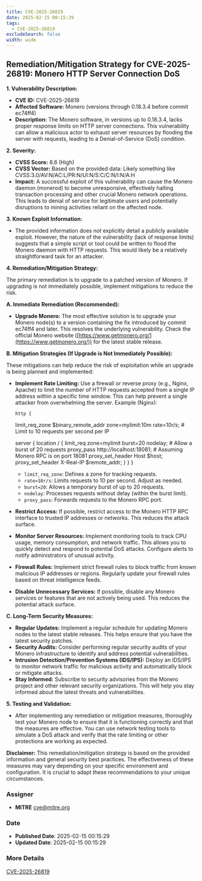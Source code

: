 ```yaml
---
title: CVE-2025-26819
date: 2025-02-15 00:15:29
tags:
  - CVE-2025-26819
excludeSearch: false
width: wide
---
```


## Remediation/Mitigation Strategy for CVE-2025-26819: Monero HTTP Server Connection DoS

**1. Vulnerability Description:**

*   **CVE ID:** CVE-2025-26819
*   **Affected Software:** Monero (versions through 0.18.3.4 before commit ec74ff4)
*   **Description:**  The Monero software, in versions up to 0.18.3.4, lacks proper response limits on HTTP server connections.  This vulnerability can allow a malicious actor to exhaust server resources by flooding the server with requests, leading to a Denial-of-Service (DoS) condition.

**2. Severity:**

*   **CVSS Score:** 8.6 (High)
*   **CVSS Vector:**  Based on the provided data: Likely something like CVSS:3.0/AV:N/AC:L/PR:N/UI:N/S:C/C:N/I:N/A:H
*   **Impact:**  A successful exploit of this vulnerability can cause the Monero daemon (monerod) to become unresponsive, effectively halting transaction processing and other crucial Monero network operations. This leads to denial of service for legitimate users and potentially disruptions to mining activities reliant on the affected node.

**3. Known Exploit Information:**

*   The provided information does *not* explicitly detail a publicly available exploit.  However, the nature of the vulnerability (lack of response limits) suggests that a simple script or tool could be written to flood the Monero daemon with HTTP requests.  This would likely be a relatively straightforward task for an attacker.

**4. Remediation/Mitigation Strategy:**

The primary remediation is to upgrade to a patched version of Monero. If upgrading is not immediately possible, implement mitigations to reduce the risk.

**A.  Immediate Remediation (Recommended):**

*   **Upgrade Monero:** The most effective solution is to upgrade your Monero node(s) to a version containing the fix introduced by commit ec74ff4 and later.  This resolves the underlying vulnerability.  Check the official Monero website ([https://www.getmonero.org/](https://www.getmonero.org/)) for the latest stable release.

**B. Mitigation Strategies (If Upgrade is Not Immediately Possible):**

These mitigations can help reduce the risk of exploitation while an upgrade is being planned and implemented:

*   **Implement Rate Limiting:**  Use a firewall or reverse proxy (e.g., Nginx, Apache) to limit the number of HTTP requests accepted from a single IP address within a specific time window.  This can help prevent a single attacker from overwhelming the server.  Example (Nginx):

        http {
      limit_req_zone $binary_remote_addr zone=mylimit:10m rate=10r/s; # Limit to 10 requests per second per IP

      server {
        location / {
          limit_req zone=mylimit burst=20 nodelay; # Allow a burst of 20 requests
          proxy_pass http://localhost:18081; # Assuming Monero RPC is on port 18081
          proxy_set_header Host $host;
          proxy_set_header X-Real-IP $remote_addr;
        }
      }
    }
    
    *   `limit_req_zone`: Defines a zone for tracking requests.
    *   `rate=10r/s`:  Limits requests to 10 per second. Adjust as needed.
    *   `burst=20`: Allows a temporary burst of up to 20 requests.
    *   `nodelay`:  Processes requests without delay (within the burst limit).
    *   `proxy_pass`:  Forwards requests to the Monero RPC port.

*   **Restrict Access:**  If possible, restrict access to the Monero HTTP RPC interface to trusted IP addresses or networks. This reduces the attack surface.

*   **Monitor Server Resources:**  Implement monitoring tools to track CPU usage, memory consumption, and network traffic. This allows you to quickly detect and respond to potential DoS attacks.  Configure alerts to notify administrators of unusual activity.

*   **Firewall Rules:**  Implement strict firewall rules to block traffic from known malicious IP addresses or regions. Regularly update your firewall rules based on threat intelligence feeds.

*   **Disable Unnecessary Services:** If possible, disable any Monero services or features that are not actively being used. This reduces the potential attack surface.

**C.  Long-Term Security Measures:**

*   **Regular Updates:** Implement a regular schedule for updating Monero nodes to the latest stable releases. This helps ensure that you have the latest security patches.
*   **Security Audits:**  Consider performing regular security audits of your Monero infrastructure to identify and address potential vulnerabilities.
*   **Intrusion Detection/Prevention Systems (IDS/IPS):** Deploy an IDS/IPS to monitor network traffic for malicious activity and automatically block or mitigate attacks.
*   **Stay Informed:** Subscribe to security advisories from the Monero project and other relevant security organizations. This will help you stay informed about the latest threats and vulnerabilities.

**5. Testing and Validation:**

*   After implementing any remediation or mitigation measures, thoroughly test your Monero node to ensure that it is functioning correctly and that the measures are effective.  You can use network testing tools to simulate a DoS attack and verify that the rate limiting or other protections are working as expected.

**Disclaimer:** This remediation/mitigation strategy is based on the provided information and general security best practices. The effectiveness of these measures may vary depending on your specific environment and configuration. It is crucial to adapt these recommendations to your unique circumstances.

### Assigner
- **MITRE** <cve@mitre.org>

### Date
- **Published Date**: 2025-02-15 00:15:29
- **Updated Date**: 2025-02-15 00:15:29

### More Details
[CVE-2025-26819](https://www.cvedetails.com/cve/CVE-2025-26819)
